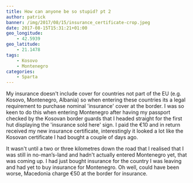 ```yaml
---
title: How can anyone be so stupid? pt 2
author: patrick
banner: /img/2017/08/15/insurance_certificate-crop.jpeg
date: 2017-08-15T15:31:21+01:00
geo_longitude:
    - 42.5939
geo_latitude:
    - 21.1478
tags:
    - Kosovo
    - Montenegro
categories:
    - Sparta
---
```

My insurance doesn't include cover for countries not part of the EU (e.g. Kosovo, Montenegro, Albania) so when entering these countries its a legal requirement to purchase nominal 'insurance' cover at the border. I was so keen to do this when entering Montenegro after having my passport checked by the Kosovan border guards that I headed straight for the first hut displaying the 'insurance sold here' sign. I paid the €10 and in return received my new insurance certificate, interestingly it looked a lot like the Kosovan certificate I had bought a couple of days ago.

<!--more-->

It wasn't until a two or three kilometres down the road that I realised that I was still in no-man’s-land and hadn't actually entered Montenegro yet, that was coming up. I had just bought insurance for the country I was leaving and had yet to buy insurance for Montenegro. Oh well, could have been worse, Macedonia charge €50 at the border for insurance.
